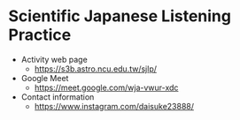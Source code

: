 # Scientific Japanese Listening Practice

- Activity web page
  - https://s3b.astro.ncu.edu.tw/sjlp/
- Google Meet
  - https://meet.google.com/wja-vwur-xdc
- Contact information
  - https://www.instagram.com/daisuke23888/
